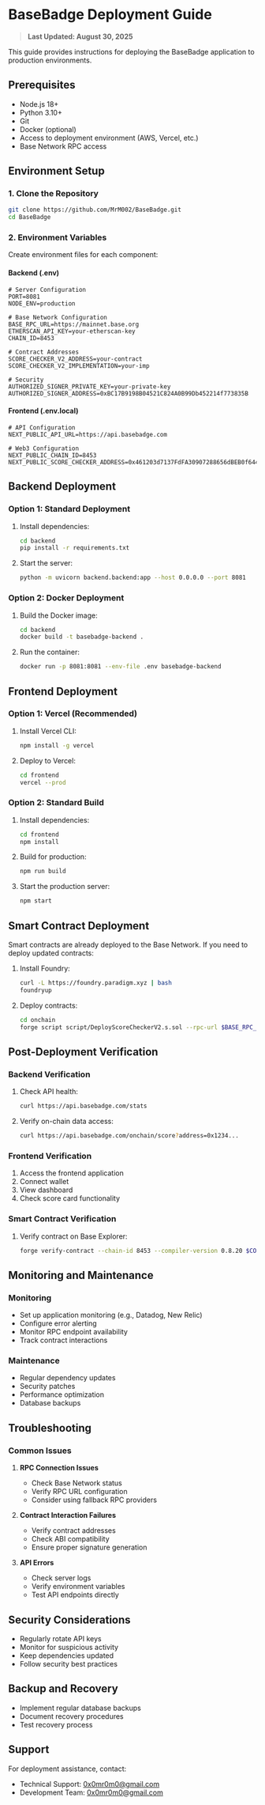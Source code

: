 # BaseBadge Deployment Guide

> **Last Updated: August 30, 2025**

This guide provides instructions for deploying the BaseBadge application to production environments.

## Prerequisites

- Node.js 18+
- Python 3.10+
- Git
- Docker (optional)
- Access to deployment environment (AWS, Vercel, etc.)
- Base Network RPC access

## Environment Setup

### 1. Clone the Repository

```bash
git clone https://github.com/MrM002/BaseBadge.git
cd BaseBadge
```

### 2. Environment Variables

Create environment files for each component:

#### Backend (.env)

```
# Server Configuration
PORT=8081
NODE_ENV=production

# Base Network Configuration
BASE_RPC_URL=https://mainnet.base.org
ETHERSCAN_API_KEY=your-etherscan-key
CHAIN_ID=8453

# Contract Addresses
SCORE_CHECKER_V2_ADDRESS=your-contract
SCORE_CHECKER_V2_IMPLEMENTATION=your-imp

# Security
AUTHORIZED_SIGNER_PRIVATE_KEY=your-private-key
AUTHORIZED_SIGNER_ADDRESS=0xBC17B9198B04521C824A0B99Db452214f773835B
```

#### Frontend (.env.local)

```
# API Configuration
NEXT_PUBLIC_API_URL=https://api.basebadge.com

# Web3 Configuration
NEXT_PUBLIC_CHAIN_ID=8453
NEXT_PUBLIC_SCORE_CHECKER_ADDRESS=0x461203d7137FdFA30907288656dBEB0f64408Fb9
```

## Backend Deployment

### Option 1: Standard Deployment

1. Install dependencies:
   ```bash
   cd backend
   pip install -r requirements.txt
   ```

2. Start the server:
   ```bash
   python -m uvicorn backend.backend:app --host 0.0.0.0 --port 8081
   ```

### Option 2: Docker Deployment

1. Build the Docker image:
   ```bash
   cd backend
   docker build -t basebadge-backend .
   ```

2. Run the container:
   ```bash
   docker run -p 8081:8081 --env-file .env basebadge-backend
   ```

## Frontend Deployment

### Option 1: Vercel (Recommended)

1. Install Vercel CLI:
   ```bash
   npm install -g vercel
   ```

2. Deploy to Vercel:
   ```bash
   cd frontend
   vercel --prod
   ```

### Option 2: Standard Build

1. Install dependencies:
   ```bash
   cd frontend
   npm install
   ```

2. Build for production:
   ```bash
   npm run build
   ```

3. Start the production server:
   ```bash
   npm start
   ```

## Smart Contract Deployment

Smart contracts are already deployed to the Base Network. If you need to deploy updated contracts:

1. Install Foundry:
   ```bash
   curl -L https://foundry.paradigm.xyz | bash
   foundryup
   ```

2. Deploy contracts:
   ```bash
   cd onchain
   forge script script/DeployScoreCheckerV2.s.sol --rpc-url $BASE_RPC_URL --private-key $PRIVATE_KEY --broadcast
   ```

## Post-Deployment Verification

### Backend Verification

1. Check API health:
   ```bash
   curl https://api.basebadge.com/stats
   ```

2. Verify on-chain data access:
   ```bash
   curl https://api.basebadge.com/onchain/score?address=0x1234...
   ```

### Frontend Verification

1. Access the frontend application
2. Connect wallet
3. View dashboard
4. Check score card functionality

### Smart Contract Verification

1. Verify contract on Base Explorer:
   ```bash
   forge verify-contract --chain-id 8453 --compiler-version 0.8.20 $CONTRACT_ADDRESS src/ScoreCheckerUpgradeableV2.sol:ScoreCheckerUpgradeable
   ```

## Monitoring and Maintenance

### Monitoring

- Set up application monitoring (e.g., Datadog, New Relic)
- Configure error alerting
- Monitor RPC endpoint availability
- Track contract interactions

### Maintenance

- Regular dependency updates
- Security patches
- Performance optimization
- Database backups

## Troubleshooting

### Common Issues

1. **RPC Connection Issues**
   - Check Base Network status
   - Verify RPC URL configuration
   - Consider using fallback RPC providers

2. **Contract Interaction Failures**
   - Verify contract addresses
   - Check ABI compatibility
   - Ensure proper signature generation

3. **API Errors**
   - Check server logs
   - Verify environment variables
   - Test API endpoints directly

## Security Considerations

- Regularly rotate API keys
- Monitor for suspicious activity
- Keep dependencies updated
- Follow security best practices

## Backup and Recovery

- Implement regular database backups
- Document recovery procedures
- Test recovery process

## Support

For deployment assistance, contact:
- Technical Support: 0x0mr0m0@gmail.com
- Development Team: 0x0mr0m0@gmail.com
